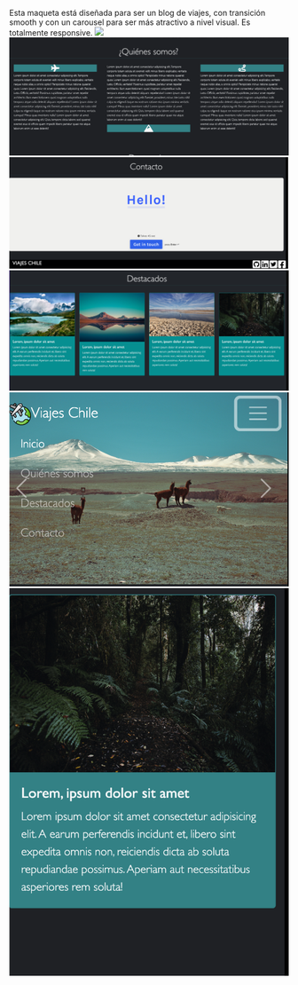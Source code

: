 Esta maqueta está diseñada para ser un blog de viajes, con transición smooth y con un carousel para ser más atractivo a nivel visual.
Es totalmente responsive.
<img src="assets/img/Captura de Pantalla 2022-08-08 a la(s) 10.30.20.png">
<img src="assets/img/Captura de Pantalla 2022-08-08 a la(s) 10.30.31.png">
<img src="assets/img/Captura de Pantalla 2022-08-08 a la(s) 11.13.54.png">
<img src="assets/img/Captura de Pantalla 2022-08-08 a la(s) 11.21.26.png">
<img src="assets/img/Captura de Pantalla 2022-08-08 a la(s) 11.18.48.png">
<img src="assets/img/Captura de Pantalla 2022-08-08 a la(s) 11.15.08.png">
